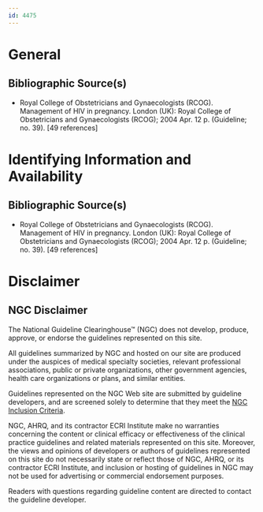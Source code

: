 ```yaml
---
id: 4475
---
```


# General

## Bibliographic Source(s)

- Royal College of Obstetricians and Gynaecologists (RCOG). Management of HIV in pregnancy. London (UK): Royal College of Obstetricians and Gynaecologists (RCOG); 2004 Apr. 12 p. (Guideline; no. 39). [49 references]

# Identifying Information and Availability

## Bibliographic Source(s)

- Royal College of Obstetricians and Gynaecologists (RCOG). Management of HIV in pregnancy. London (UK): Royal College of Obstetricians and Gynaecologists (RCOG); 2004 Apr. 12 p. (Guideline; no. 39). [49 references]

# Disclaimer

## NGC Disclaimer

The National Guideline Clearinghouse™ (NGC) does not develop, produce, approve, or endorse the guidelines represented on this site.

All guidelines summarized by NGC and hosted on our site are produced under the auspices of medical specialty societies, relevant professional associations, public or private organizations, other government agencies, health care organizations or plans, and similar entities.

Guidelines represented on the NGC Web site are submitted by guideline developers, and are screened solely to determine that they meet the [NGC Inclusion Criteria](/help-and-about/summaries/inclusion-criteria).

NGC, AHRQ, and its contractor ECRI Institute make no warranties concerning the content or clinical efficacy or effectiveness of the clinical practice guidelines and related materials represented on this site. Moreover, the views and opinions of developers or authors of guidelines represented on this site do not necessarily state or reflect those of NGC, AHRQ, or its contractor ECRI Institute, and inclusion or hosting of guidelines in NGC may not be used for advertising or commercial endorsement purposes.

Readers with questions regarding guideline content are directed to contact the guideline developer.

